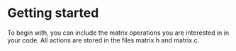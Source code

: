 <h1>Getting started</h1>
To begin with, you can include the matrix operations you are interested in in your code.
All actions are stored in the files matrix.h and matrix.c.
